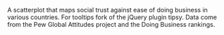 A scatterplot that maps social trust against ease of doing business in various countries. 
For tooltips fork of the jQuery plugin tipsy. 
Data come from the Pew Global Attitudes project and the Doing Business rankings. 